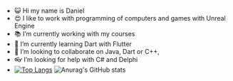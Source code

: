 ###

- :smiley_cat: Hi my name is Daniel
- :heart_eyes: I like to work with programming of computers and games with Unreal Engine
- :books: I’m currently working with my courses
- 🌱 I’m currently learning Dart with Flutter
- :crown: I’m looking to collaborate on Java, Dart or C++, 
- :eyeglasses: I’m looking for help with C# and Delphi
- [![Top Langs](https://github-readme-stats.vercel.app/api/top-langs/?username=Daniel-Fonseca-da-Silva&langs_count=20)](https://github.com/Daniel-Fonseca-da-Silva/github-readme-stats)
![Anurag's GitHub stats](https://github-readme-stats.vercel.app/api?username=Daniel-Fonseca-da-Silva&theme=tokyonight&show_icons=true)




<!--
**Daniel-Fonseca-da-Silva/Daniel-Fonseca-da-Silva** is a ✨ _special_ ✨ repository because its `README.md` (this file) appears on your GitHub profile.

Here are some ideas to get you started:

- :simple_smile: My name is Daniel
- :heart_eyes: I like to work with programming of computers and games with Unreal Engine
- :books: I’m currently working on courses
- 🌱 I’m currently learning Dart with Flutter
- :crown: I’m looking to collaborate on Java, C++, 
- :eyeglasses: I’m looking for help with C# and Delphi
-->
